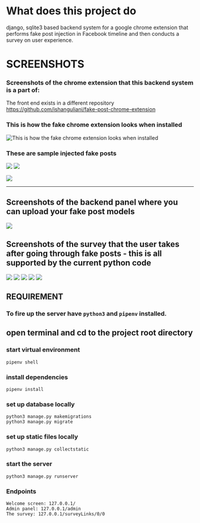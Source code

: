 # What does this project do
django, sqlite3 based backend system for a google chrome extension that performs fake post injection in Facebook timeline and then conducts a survey on user experience.

# SCREENSHOTS 

### Screenshots of the chrome extension that this backend system is a part of:
The front end exists in a different repository https://github.com/ishanguliani/fake-post-chrome-extension

### This is how the fake chrome extension looks when installed
![This is how the fake chrome extension looks when installed](https://static.wixstatic.com/media/0a127f_55f0e01c9e464e9abf4332edaff024f8~mv2.png/v1/fill/w_824,h_442/Screen%20Shot%202019-02-19%20at%201.19.17%20PM.png
)

### These are sample injected fake posts

![](https://static.wixstatic.com/media/0a127f_a024a7ccd7ae4f24a3efe0f56f3cb1fb~mv2.png/v1/fill/w_1006,h_583/Screen%20Shot%202019-03-31%20at%208.17.58%20PM.png
)
![](https://static.wixstatic.com/media/0a127f_0e43a474762b40fbb87b85b059d8fa05~mv2.png/v1/fill/w_768,h_764/Screen%20Shot%202019-04-14%20at%2010.29.50%20PM.png
)

![](https://static.wixstatic.com/media/0a127f_740bc63871a04b4d8bd180395ba61cc1~mv2.png/v1/fill/w_772,h_812/Screen%20Shot%202019-04-14%20at%2010.30.06%20PM.png)

___


## Screenshots of the backend panel where you can upload your fake post models

![](https://static.wixstatic.com/media/0a127f_a51bb977d93d439fa6e7713bdb094430~mv2.png/v1/fill/w_956,h_754/Screen%20Shot%202019-05-24%20at%202.21.16%20AM.png
)

## Screenshots of the survey that the user takes after going through fake posts - this is all supported by the current python code

![](https://static.wixstatic.com/media/0a127f_82ed606accdd4db782acb4fe1c678782~mv2_d_2338_1378_s_2.png/v1/fill/w_2338,h_1378/Screen%20Shot%202019-05-27%20at%2012.37.16%20AM.png
)
![](https://static.wixstatic.com/media/0a127f_9a8d7d0ac8f44e058f0fc964664df92b~mv2_d_2334_1368_s_2.png/v1/fill/w_2334,h_1368/Screen%20Shot%202019-05-27%20at%2012.37.39%20AM.png
)
![](https://static.wixstatic.com/media/0a127f_7ce84bd1d0414ed1aec9104fe437899c~mv2_d_2338_1376_s_2.png/v1/fill/w_2338,h_1376/Screen%20Shot%202019-05-27%20at%2012.37.26%20AM.png
)
![](https://static.wixstatic.com/media/0a127f_55ba7509db8f4baebf438177c23ce1dc~mv2_d_2336_1376_s_2.png/v1/fill/w_2336,h_1376/Screen%20Shot%202019-05-27%20at%2012.38.16%20AM.png
)
![](https://static.wixstatic.com/media/0a127f_769460fffcc444a4a4419fc5412768ca~mv2_d_2340_1364_s_2.png/v1/fill/w_2340,h_1364/Screen%20Shot%202019-05-27%20at%2012.38.24%20AM.png
)



## REQUIREMENT
### To fire up the server have `python3` and `pipenv` installed.

## open terminal and cd to the project root directory 
### start virtual environment
`pipenv shell`
### install dependencies
`pipenv install`
### set up database locally
```
python3 manage.py makemigrations 
python3 manage.py migrate
```

### set up static files locally
`python3 manage.py collectstatic`
### start the server
`python3 manage.py runserver`

### Endpoints
```
Welcome screen: 127.0.0.1/
Admin panel: 127.0.0.1/admin
The survey: 127.0.0.1/surveyLinks/0/0
```
